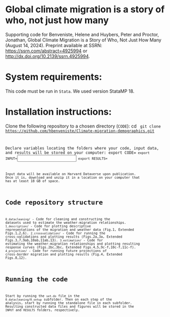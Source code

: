 # Global climate migration is a story of who, not just how many
Supporting code for Benveniste, Helene and Huybers, Peter and Proctor, Jonathan, Global Climate Migration is a Story of Who, Not Just How Many (August 14, 2024). Preprint available at SSRN: https://ssrn.com/abstract=4925994 or http://dx.doi.org/10.2139/ssrn.4925994.

# System requirements:
This code must be run in `Stata`. We used version StataMP 18.

# Installation instructions:
Clone the following repository to a chosen directory (`CODE`):
cd <CODE>
git clone https://github.com/hbenveniste/Climate-migration-demographics.git

Declare variables locating the folders where your code, input data, and results will be stored on your computer:
export CODE=<CODE>
export INPUT=<INPUT>
export RESULTS=<RESULTS>

Input data will be available on Harvard Dataverse upon publication. Once it is, download and unzip it in a location on your computer that has at least 18 GB of space.

# Code repository structure
`0_datacleaning/` - Code for cleaning and constructing the datasets used to estimate the weather-migration relationships.
`1_description/` - Code for plotting descriptive representations of the migration and weather data (Fig.1, Extended Figs.1,2,6).
`2_crossvalidation/` - Code for running the cross-validations and plotting results (Figs.2a,3a, Extended Figs.3,7,9ab,10ab,11ab,13).
`3_estimation/` - Code for estimating the weather-migration relationships and plotting resulting response curves (Figs.2bc,3bc, Extended Figs.4,5,9c-f,10c-f,11c-f).
`4_projection/` - Code for running future projections of cross-border migration and plotting results (Fig.4, Extended Figs.8,12).

# Running the code
Start by running the `set.do` file in the `0_datacleaning/0_setup` subfolder.
Then on each step of the analysis, start by running the standalone file in each subfolder. Resulting constructed data files and figures will be stored in the `INPUT` and `RESULTS` folders, respectively.

